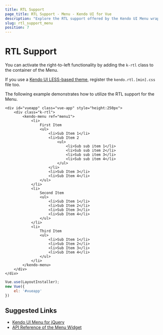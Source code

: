 ```yaml
---
title: RTL Support
page_title: RTL Support - Menu - Kendo UI for Vue
description: "Explore the RTL support offered by the Kendo UI Menu wrapper for Vue."
slug: rtl_support_menu
position: 7
---
```


# RTL Support

You can activate the right-to-left functionality by adding the `k-rtl` class to the container of the Menu.

If you use a [Kendo UI LESS-based theme](https://docs.telerik.com/kendo-ui/styles-and-layout/appearance-styling), register the `kendo.rtl.[min].css` file too.

The following example demonstrates how to utilize the RTL support for the Menu.

```html-preview
<div id="vueapp" class="vue-app" style="height:250px">
    <div class="k-rtl">
        <kendo-menu ref="menu1">
            <li>
                First Item
                <ul>
                    <li>Sub Item 1</li>
                    <li>Sub Item 2
                        <ul>
                            <li>Sub sub item 1</li>
                            <li>Sub sub item 2</li>
                            <li>Sub sub item 3</li>
                            <li>Sub sub item 4</li>
                        </ul>
                    </li>
                    <li>Sub Item 3</li>
                    <li>Sub Item 4</li>
                </ul>
            </li>
            <li>
                Second Item
                <ul>
                    <li>Sub Item 1</li>
                    <li>Sub Item 2</li>
                    <li>Sub Item 3</li>
                    <li>Sub Item 4</li>
                </ul>
            </li>
            <li>
                Third Item
                <ul>
                    <li>Sub Item 1</li>
                    <li>Sub Item 2</li>
                    <li>Sub Item 3</li>
                    <li>Sub Item 4</li>
                </ul>
            </li>
        </kendo-menu>
    </div>
</div>
```
```js
Vue.use(LayoutInstaller);
new Vue({
    el: '#vueapp'
})
```

## Suggested Links

* [Kendo UI Menu for jQuery](https://docs.telerik.com/kendo-ui/controls/navigation/menu/overview)
* [API Reference of the Menu Widget](https://docs.telerik.com/kendo-ui/api/javascript/ui/menu)
